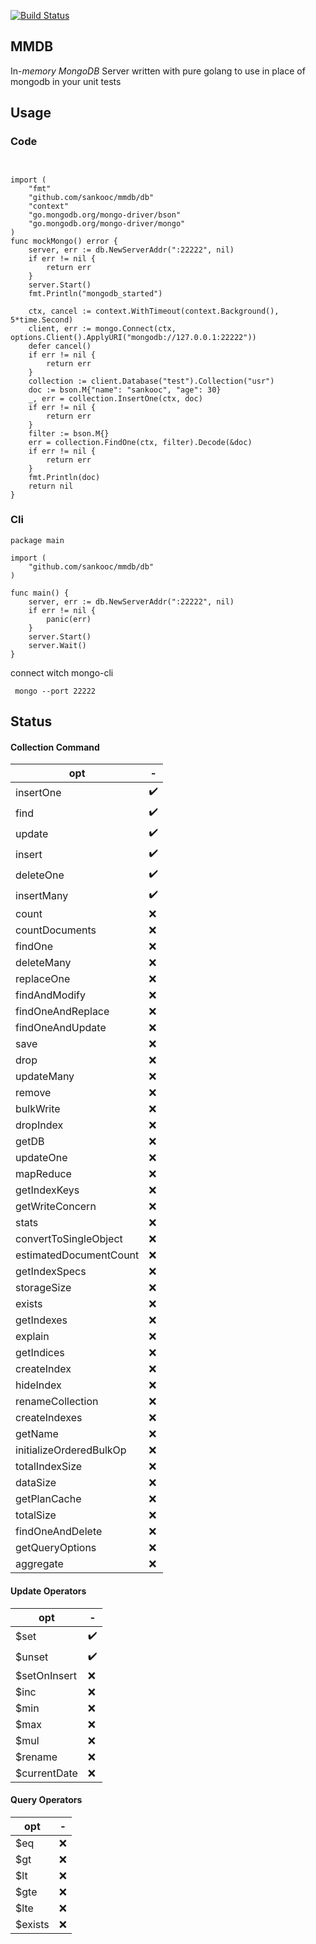 [![Build Status](https://api.travis-ci.org/sankooc/mmdb.svg)](http://travis-ci.org/sankooc/mmdb)


## MMDB

In-*memory* *MongoDB* Server written with pure golang  to use in place of mongodb in your unit tests



## Usage



### Code

```golang


import (
	"fmt"
	"github.com/sankooc/mmdb/db"
	"context"
	"go.mongodb.org/mongo-driver/bson"
	"go.mongodb.org/mongo-driver/mongo"
)
func mockMongo() error {
	server, err := db.NewServerAddr(":22222", nil)
	if err != nil {
		return err
	}
	server.Start()
	fmt.Println("mongodb_started")

	ctx, cancel := context.WithTimeout(context.Background(), 5*time.Second)
	client, err := mongo.Connect(ctx, options.Client().ApplyURI("mongodb://127.0.0.1:22222"))
	defer cancel()
	if err != nil {
		return err
	}
	collection := client.Database("test").Collection("usr")
	doc := bson.M{"name": "sankooc", "age": 30}
	_, err = collection.InsertOne(ctx, doc)
	if err != nil {
		return err
	}
	filter := bson.M{}
	err = collection.FindOne(ctx, filter).Decode(&doc)
	if err != nil {
		return err
	}
	fmt.Println(doc)
	return nil
}
```



### Cli



```golang
package main

import (
	"github.com/sankooc/mmdb/db"
)

func main() {
	server, err := db.NewServerAddr(":22222", nil)
	if err != nil {
		panic(err)
	}
	server.Start()
	server.Wait()
}

```

connect witch mongo-cli

` mongo --port 22222`



## Status



#### Collection Command

| opt  | -    |
| ---- | ---- |
| insertOne | ✔️ |
| find | ✔️ |
| update | ✔️ |
| insert | ✔️ |
| deleteOne | ✔️ |
| insertMany | ✔️ |
| count | ❌ |
| countDocuments | ❌ |
| findOne | ❌ |
| deleteMany | ❌ |
| replaceOne | ❌ |
| findAndModify | ❌ |
| findOneAndReplace | ❌ |
| findOneAndUpdate | ❌ |
| save | ❌ |
| drop | ❌ |
| updateMany | ❌ |
| remove | ❌ |
| bulkWrite | ❌ |
| dropIndex | ❌ |
| getDB | ❌ |
| updateOne | ❌ |
| mapReduce | ❌ |
| getIndexKeys | ❌ |
| getWriteConcern | ❌ |
| stats | ❌ |
| convertToSingleObject | ❌ |
| estimatedDocumentCount | ❌ |
| getIndexSpecs | ❌ |
| storageSize | ❌ |
| exists | ❌ |
| getIndexes | ❌ |
| explain | ❌ |
| getIndices | ❌ |
| createIndex | ❌ |
| hideIndex | ❌ |
| renameCollection | ❌ |
| createIndexes | ❌ |
| getName | ❌ |
| initializeOrderedBulkOp | ❌ |
| totalIndexSize | ❌ |
| dataSize | ❌ |
| getPlanCache | ❌ |
| totalSize | ❌ |
| findOneAndDelete | ❌ |
| getQueryOptions | ❌ |
| aggregate | ❌ |

#### Update Operators


| opt  | -    |
| ---- | ---- |
| $set| ✔️ |
| $unset| ✔️ |
| $setOnInsert| ❌ |
| $inc| ❌ |
| $min| ❌ |
| $max| ❌ |
| $mul| ❌ |
| $rename| ❌ |
| $currentDate| ❌ |

#### Query Operators

|  opt |   -  |
| ---- | ---- |
| $eq | ❌ |
| $gt | ❌ |
| $lt | ❌ |
| $gte | ❌ |
| $lte | ❌ |
| $exists | ❌ |
